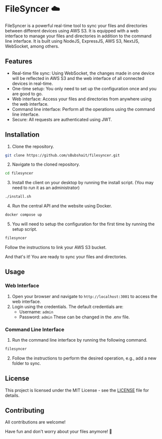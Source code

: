 # FileSyncer ☁️

FileSyncer is a powerful real-time tool to sync your files and directories between different devices using AWS S3. It is equipped with a web interface to manage your files and directories in addition to the command line interface. It is built using NodeJS, ExpressJS, AWS S3, NextJS, WebSocket, among others.

## Features
- Real-time file sync: Using WebSocket, the changes made in one device will be reflected in AWS S3 and the web interface of all connected devices in real-time.
- One-time setup: You only need to set up the configuration once and you are good to go.
- Web interface: Access your files and directories from anywhere using the web interface.
- Command line interface: Perform all the operations using the command line interface.
- Secure: All requests are authenticated using JWT.

## Installation
1. Clone the repository.
```bash
git clone https://github.com/sBubshait/filesyncer.git
```

2. Navigate to the cloned repository.
```bash
cd filesyncer
```

3. Install the client on your desktop by running the install script. (You may need to run it as an administrator)
```bash
./install.sh
```

4. Run the central API and the website using Docker.
```bash
docker compose up
```

5. You will need to setup the configuration for the first time by running the setup script.
```bash
filesyncer
```
Follow the instructions to link your AWS S3 bucket.

And that's it! You are ready to sync your files and directories.

## Usage

### Web Interface
1. Open your browser and navigate to `http://localhost:3001` to access the web interface.
2. Login using the credentials. The default credentials are:
   - Username: `admin`
   - Password: `admin`
   These can be changed in the .env file.

### Command Line Interface
1. Run the command line interface by running the following command.
```bash
filesyncer
```
2. Follow the instructions to perform the desired operation, e.g., add a new folder to sync.

## License
This project is licensed under the MIT License - see the [LICENSE](LICENSE) file for details.

## Contributing
All contributions are welcome!


Have fun and don't worry about your files anymore! 🚀
